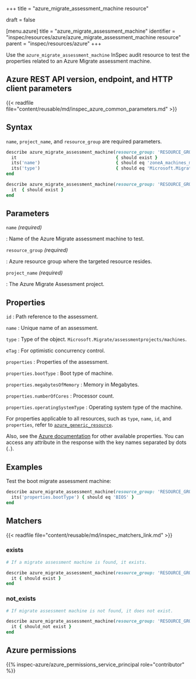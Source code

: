 +++
title = "azure_migrate_assessment_machine resource"

draft = false


[menu.azure]
title = "azure_migrate_assessment_machine"
identifier = "inspec/resources/azure/azure_migrate_assessment_machine resource"
parent = "inspec/resources/azure"
+++

Use the `azure_migrate_assessment_machine` InSpec audit resource to test the properties related to an Azure Migrate assessment machine.

## Azure REST API version, endpoint, and HTTP client parameters

{{< readfile file="content/reusable/md/inspec_azure_common_parameters.md" >}}

## Syntax

`name`, `project_name`, and `resource_group` are required parameters.

```ruby
describe azure_migrate_assessment_machine(resource_group: 'RESOURCE_GROUP', project_name: 'MIGRATE_ASSESSMENT_PROJECT_NAME' name: 'MIGRATE_ASSESSMENT_MACHINE_NAME') do
  it                                      { should exist }
  its('name')                             { should eq 'zoneA_machines_migrate_assessment' }
  its('type')                             { should eq 'Microsoft.Migrate/assessmentprojects/machines' }
end
```

```ruby
describe azure_migrate_assessment_machine(resource_group: 'RESOURCE_GROUP', project_name: 'MIGRATE_ASSESSMENT_PROJECT_NAME' name: 'MIGRATE_ASSESSMENT_MACHINE_NAME') do
  it  { should exist }
end
```

## Parameters

`name` _(required)_

: Name of the Azure Migrate assessment machine to test.

`resource_group` _(required)_

: Azure resource group where the targeted resource resides.

`project_name` _(required)_

: The Azure Migrate Assessment project.

## Properties

`id`
: Path reference to the assessment.

`name`
: Unique name of an assessment.

`type`
: Type of the object. `Microsoft.Migrate/assessmentprojects/machines`.

`eTag`
: For optimistic concurrency control.

`properties`
: Properties of the assessment.

`properties.bootType`
: Boot type of machine.

`properties.megabytesOfMemory`
: Memory in Megabytes.

`properties.numberOfCores`
: Processor count.

`properties.operatingSystemType`
: Operating system type of the machine.

For properties applicable to all resources, such as `type`, `name`, `id`, and `properties`, refer to [`azure_generic_resource`](azure_generic_resource#properties).

Also, see the [Azure documentation](https://docs.microsoft.com/en-us/rest/api/migrate/assessment/machines/get) for other available properties.
You can access any attribute in the response with the key names separated by dots (`.`).

## Examples

Test the boot migrate assessment machine:

```ruby
describe azure_migrate_assessment_machine(resource_group: 'RESOURCE_GROUP', project_name: 'MIGRATE_ASSESSMENT_PROJECT_NAME', name: 'MIGRATE_ASSESSMENT_MACHINE_NAME') do
  its('properties.bootType') { should eq 'BIOS' }
end
```

## Matchers

{{< readfile file="content/reusable/md/inspec_matchers_link.md" >}}

### exists

```ruby
# If a migrate assessment machine is found, it exists.

describe azure_migrate_assessment_machine(resource_group: 'RESOURCE_GROUP', project_name: 'MIGRATE_ASSESSMENT_PROJECT_NAME' name: 'MIGRATE_ASSESSMENT_MACHINE_NAME') do
  it { should exist }
end
```

### not_exists

```ruby
# If migrate assessment machine is not found, it does not exist.

describe azure_migrate_assessment_machine(resource_group: 'RESOURCE_GROUP', project_name: 'MIGRATE_ASSESSMENT_PROJECT_NAME' name: 'MIGRATE_ASSESSMENT_MACHINE_NAME') do
  it { should_not exist }
end
```

## Azure permissions

{{% inspec-azure/azure_permissions_service_principal role="contributor" %}}
